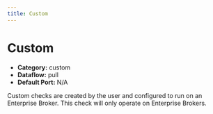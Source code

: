 ```yaml
---
title: Custom
---
```


# Custom

 * **Category:** custom
 * **Dataflow:** pull
 * **Default Port:** N/A

Custom checks are created by the user and configured to run on an Enterprise Broker. This check will only operate on Enterprise Brokers.
